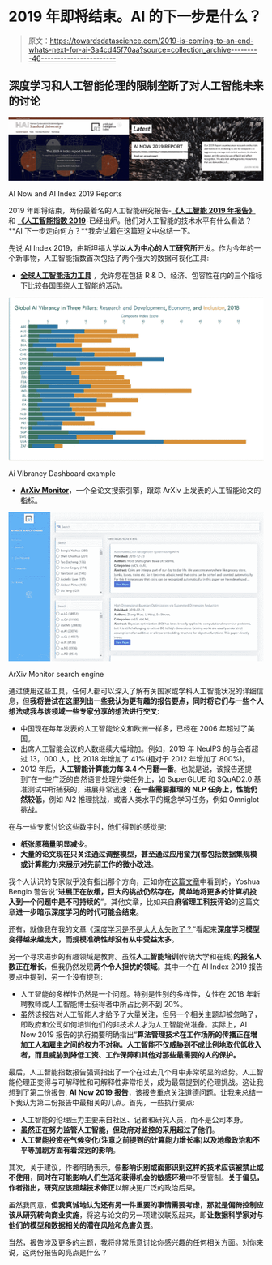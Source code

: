 # 2019 年即将结束。AI 的下一步是什么？

> 原文：<https://towardsdatascience.com/2019-is-coming-to-an-end-whats-next-for-ai-3a4cd45f70aa?source=collection_archive---------46----------------------->

## 深度学习和人工智能伦理的限制垄断了对人工智能未来的讨论

![](img/93d6c0067f070ec1701767770aad23a1.png)

AI Now and AI Index 2019 Reports

2019 年即将结束，两份最着名的人工智能研究报告-[**《人工智能 2019 年报告》**](https://ainowinstitute.org/AI_Now_2019_Report.pdf) 和 [**《人工智能指数 2019**](https://hai.stanford.edu/ai-index/2019)-已经出炉。他们对人工智能的技术水平有什么看法？**AI 下一步走向何方？**我会试着在这篇短文中总结一下。

先说 AI Index 2019，由斯坦福大学**以人为中心的人工研究所**开发。作为今年的一个新事物，人工智能指数首次包括了两个强大的数据可视化工具:

*   [**全球人工智能活力工具**](http://vibrancy.aiindex.org/) ，允许您在包括 R & D、经济、包容性在内的三个指标下比较各国围绕人工智能的活动。

![](img/533194eccda25e1c1dbd282a6b2aaf26.png)

Ai Vibrancy Dashboard example

*   [**ArXiv Monitor**](http://arxiv.aiindex.org/)，一个全论文搜索引擎，跟踪 ArXiv 上发表的人工智能论文的指标。

![](img/9e7492732bd329bbc3b889c151a634b2.png)

ArXiv Monitor search engine

通过使用这些工具，任何人都可以深入了解有关国家或学科人工智能状况的详细信息，但**我将尝试在这里列出一些我认为更有趣的报告要点，同时将它们与一些个人想法或我与该领域一些专家分享的想法进行交叉**:

*   中国现在每年发表的人工智能论文和欧洲一样多，已经在 2006 年超过了美国。
*   出席人工智能会议的人数继续大幅增加。例如，2019 年 NeuIPS 的与会者超过 13，000 人，比 2018 年增加了 41%(相对于 2012 年增加了 800%)。
*   2012 年后，**人工智能计算能力每 3.4 个月翻一番**。也就是说，该报告还提到“在一些广泛的自然语言处理分类任务上，如 SuperGLUE 和 SQuAD2.0 基准测试中所捕获的，进展非常迅速；**在一些需要推理的 NLP 任务上，性能仍然较低**，例如 AI2 推理挑战，或者人类水平的概念学习任务，例如 Omniglot 挑战。

在与一些专家讨论这些数字时，他们得到的感觉是:

*   **纸张原稿量明显减少**。
*   **大量的论文现在只关注通过调整模型，甚至通过应用蛮力(都包括数据集规模或计算能力)来展示对先前工作的微小改进**。

我个人认识的专家似乎没有指出那个方向，正如你在[这篇文章](https://www.wired.com/story/sobering-message-future-ai-party/)中看到的，Yoshua Bengio 警告说“**进展正在放缓，巨大的挑战仍然存在，简单地将更多的计算机投入到一个问题中是不可持续的**”。其他文章，比如来自**麻省理工科技评论**的这篇文章**进一步暗示深度学习的时代可能会结束**。

还有，就像我在我的文章《[深度学习是不是太大太失败了？](/is-deep-learning-too-big-to-fail-8930505d7ab1?source=your_stories_page---------------------------)“看起来**深度学习模型变得越来越庞大，而规模准确性却没有从中受益太多**。

另一个寻求进步的有趣领域是教育。虽然**人工智能培训**(传统大学和在线)**的报名人数正在增长**，但我仍然发现**两个令人担忧的领域**。其中一个在 AI Index 2019 报告要点中提到，另一个没有提到:

*   人工智能的多样性仍然是一个问题。特别是性别的多样性，女性在 2018 年新聘教师或人工智能博士获得者中所占比例不到 20%。
*   虽然该报告对人工智能人才给予了大量关注，但另一个相关主题却被忽略了，即政府和公司如何培训他们的非技术人才为人工智能做准备。实际上，AI Now 2019 报告的执行摘要明确指出“**算法管理技术在工作场所的传播正在增加工人和雇主之间的权力不对称。人工智能不仅威胁到不成比例地取代低收入者，而且威胁到降低工资、工作保障和其他对那些最需要的人的保护。**

最后，人工智能指数报告强调指出了一个在过去几个月中非常明显的趋势。人工智能伦理正变得与可解释性和可解释性非常相关，成为最常提到的伦理挑战。这让我想到了第二份报告, **AI Now 2019 报告**，该报告重点关注道德问题。让我来总结一下我认为第二份报告中最相关的几点。首先，一些执行要点:

*   人工智能的伦理压力主要来自社区、记者和研究人员，而不是公司本身。
*   **虽然正在努力监管人工智能，但政府对监控的采用超过了他们**。
*   **人工智能投资在气候变化(注意之前提到的计算能力增长率)以及地缘政治和不平等加剧方面有着深远的影响**。

其次，关于建议，作者明确表示，像**影响识别或面部识别这样的技术应该被禁止或不使用，同时在可能影响人们生活和获得机会的敏感环境**中不受管制。**关于偏见，作者指出，研究应该超越技术修正**以解决更广泛的政治后果。

虽然我同意，**但我真诚地认为还有另一件重要的事情需要考虑，那就是偏倚控制应该从研究转向商业实施**，将这与论文的另一项建议联系起来，即**让数据科学家对与他们的模型和数据相关的潜在风险和危害负责**。

当然，报告涉及更多的主题，我将非常乐意讨论你感兴趣的任何相关方面。对你来说，这两份报告的亮点是什么？